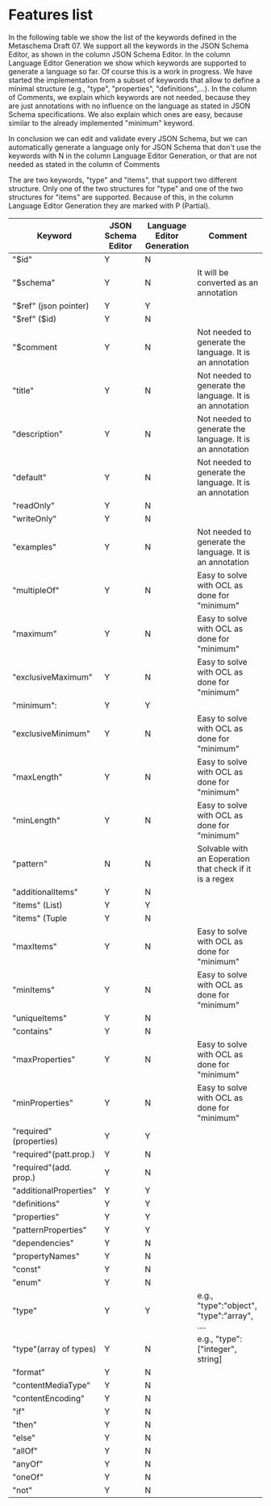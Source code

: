 # Features list

In the following table we show the list of the keywords defined in the Metaschema Draft 07.
We support all the keywords in the JSON Schema Editor, as shown in the column JSON Schema Editor.
In the column Language Editor Generation we show which keywords are supported to generate a language so far. Of course this is a work in progress.
We have started the implementation from a subset of keywords that allow to define a minimal structure (e.g., "type", "properties", "definitions",...).
In the column of Comments, we explain which keywords are not needed, because they are just annotations with no influence on the language as stated in
JSON  Schema specifications. We also explain which ones are easy, because similar to the already implemented "minimum" keyword.

In conclusion we can edit and validate every JSON Schema, but we can automatically generate a language only for JSON Schema that don't use
the keywords with N in the column Language Editor Generation, or that are not needed as stated in the column of Comments

The are two keywords, "type" and "items", that support two different structure. Only one of the two structures for "type" and one of the 
two structures for "items" are supported. Because of this, in the column Language Editor Generation they are marked with P (Partial).

|Keyword               |JSON Schema Editor   |Language Editor Generation| Comment|
|----------------------|---------------------|--------------------------|--------
|"$id"                 |Y                    |N                         | |
|"$schema"             |Y                    |N                         |It will be converted as an annotation|
|"$ref" (json pointer) |Y                    |Y                         ||
|"$ref"   ($id)        |Y                    |N                         ||
|"$comment             |Y                    |N                         |Not needed to generate the language. It is an annotation|
|"title"               |Y                    |N                         |Not needed to generate the language. It is an annotation|
|"description"         |Y                    |N                         |Not needed to generate the language. It is an annotation|
|"default"             |Y                    |N                         |Not needed to generate the language. It is an annotation|
|"readOnly"            |Y                    |N                         ||
|"writeOnly"           |Y                    |N                         ||
|"examples"            |Y                    |N                         |Not needed to generate the language. It is an annotation|
|"multipleOf"          |Y                    |N                         |Easy to solve with OCL as done for "minimum"|
|"maximum"             |Y                    |N                         |Easy to solve with OCL as done for "minimum"|
|"exclusiveMaximum"    |Y                    |N                         |Easy to solve with OCL as done for "minimum"|
|"minimum":            |Y                    |Y                         | |
|"exclusiveMinimum"    |Y                    |N                         |Easy to solve with OCL as done for "minimum"|
|"maxLength"           |Y                    |N                         |Easy to solve with OCL as done for "minimum"|
|"minLength"           |Y                    |N                         |Easy to solve with OCL as done for "minimum"|
|"pattern"             |N                    |N                         |Solvable with an Eoperation that check if it is a regex|
|"additionalItems"     |Y                    |N                         ||
|"items" (List)        |Y                    |Y                         ||
|"items" (Tuple        |Y                    |N                         ||
|"maxItems"            |Y                    |N                         |Easy to solve with OCL as done for "minimum"|
|"minItems"            |Y                    |N                         |Easy to solve with OCL as done for "minimum"|
|"uniqueItems"         |Y                    |N                         ||
|"contains"            |Y                    |N                         ||
|"maxProperties"       |Y                    |N                         |Easy to solve with OCL as done for "minimum"|
|"minProperties"       |Y                    |N                         |Easy to solve with OCL as done for "minimum"|
|"required"(properties)|Y                    |Y                         ||
|"required"(patt.prop.)|Y                    |N                         ||
|"required"(add. prop.)|Y                    |N                         ||
|"additionalProperties"|Y                    |Y                         | |
|"definitions"         |Y                    |Y                         | |
|"properties"          |Y                    |Y                         | |
|"patternProperties"   |Y                    |Y                         | |
|"dependencies"        |Y                    |N                         ||
|"propertyNames"       |Y                    |N                         ||
|"const"               |Y                    |N                         ||
|"enum"                |Y                    |N                         ||
|"type"                |Y                    |Y                         | e.g., "type":"object", "type":"array", .... |
|"type"(array of types)|Y                    |N                         | e.g., "type":["integer", string]|
|"format"              |Y                    |N                         ||
|"contentMediaType"    |Y                    |N                         ||
|"contentEncoding"     |Y                    |N                         ||
|"if"                  |Y                    |N                         ||
|"then"                |Y                    |N                         ||
|"else"                |Y                    |N                         ||
|"allOf"               |Y                    |N                         ||
|"anyOf"               |Y                    |N                         ||
|"oneOf"               |Y                    |N                         ||
|"not"                 |Y                    |N                         ||
